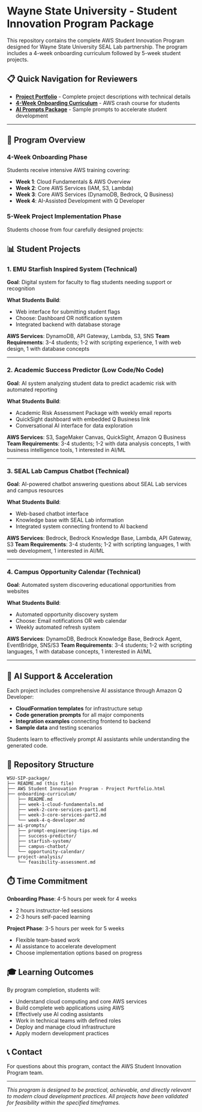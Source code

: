 # Wayne State University - Student Innovation Program Package

This repository contains the complete AWS Student Innovation Program designed for Wayne State University SEAL Lab partnership. The program includes a 4-week onboarding curriculum followed by 5-week student projects.

## 📋 Quick Navigation for Reviewers

- **[Project Portfolio](./AWS-Student-Innovation-Program-Project-Portfolio.md)** - Complete project descriptions with technical details
- **[4-Week Onboarding Curriculum](./onboarding-curriculum/)** - AWS crash course for students
- **[AI Prompts Package](./ai-prompts/)** - Sample prompts to accelerate student development

---

## 🎯 Program Overview

### 4-Week Onboarding Phase
Students receive intensive AWS training covering:
- **Week 1**: Cloud Fundamentals & AWS Overview
- **Week 2**: Core AWS Services (IAM, S3, Lambda)
- **Week 3**: Core AWS Services (DynamoDB, Bedrock, Q Business)
- **Week 4**: AI-Assisted Development with Q Developer

### 5-Week Project Implementation Phase
Students choose from four carefully designed projects:

## 📊 Student Projects

### 1. EMU Starfish Inspired System (Technical)
**Goal**: Digital system for faculty to flag students needing support or recognition

**What Students Build**:
- Web interface for submitting student flags
- Choose: Dashboard OR notification system
- Integrated backend with database storage

**AWS Services**: DynamoDB, API Gateway, Lambda, S3, SNS
**Team Requirements**: 3-4 students; 1-2 with scripting experience, 1 with web design, 1 with database concepts

---

### 2. Academic Success Predictor (Low Code/No Code)
**Goal**: AI system analyzing student data to predict academic risk with automated reporting

**What Students Build**:
- Academic Risk Assessment Package with weekly email reports
- QuickSight dashboard with embedded Q Business link
- Conversational AI interface for data exploration

**AWS Services**: S3, SageMaker Canvas, QuickSight, Amazon Q Business
**Team Requirements**: 3-4 students; 1-2 with data analysis concepts, 1 with business intelligence tools, 1 interested in AI/ML

---

### 3. SEAL Lab Campus Chatbot (Technical)
**Goal**: AI-powered chatbot answering questions about SEAL Lab services and campus resources

**What Students Build**:
- Web-based chatbot interface
- Knowledge base with SEAL Lab information
- Integrated system connecting frontend to AI backend

**AWS Services**: Bedrock, Bedrock Knowledge Base, Lambda, API Gateway, S3
**Team Requirements**: 3-4 students; 1-2 with scripting languages, 1 with web development, 1 interested in AI/ML

---

### 4. Campus Opportunity Calendar (Technical)
**Goal**: Automated system discovering educational opportunities from websites

**What Students Build**:
- Automated opportunity discovery system
- Choose: Email notifications OR web calendar
- Weekly automated refresh system

**AWS Services**: DynamoDB, Bedrock Knowledge Base, Bedrock Agent, EventBridge, SNS/S3
**Team Requirements**: 3-4 students; 1-2 with scripting languages, 1 with database concepts, 1 interested in AI/ML

---

## 🚀 AI Support & Acceleration

Each project includes comprehensive AI assistance through Amazon Q Developer:
- **CloudFormation templates** for infrastructure setup
- **Code generation prompts** for all major components
- **Integration examples** connecting frontend to backend
- **Sample data** and testing scenarios

Students learn to effectively prompt AI assistants while understanding the generated code.

## 📁 Repository Structure

```
WSU-SIP-package/
├── README.md (this file)
├── AWS Student Innovation Program - Project Portfolio.html
├── onboarding-curriculum/
│   ├── README.md
│   ├── week-1-cloud-fundamentals.md
│   ├── week-2-core-services-part1.md
│   ├── week-3-core-services-part2.md
│   └── week-4-q-developer.md
├── ai-prompts/
│   ├── prompt-engineering-tips.md
│   ├── success-predictor/
│   ├── starfish-system/
│   ├── campus-chatbot/
│   └── opportunity-calendar/
└── project-analysis/
    └── feasibility-assessment.md
```

## ⏱️ Time Commitment

**Onboarding Phase**: 4-5 hours per week for 4 weeks
- 2 hours instructor-led sessions
- 2-3 hours self-paced learning

**Project Phase**: 3-5 hours per week for 5 weeks
- Flexible team-based work
- AI assistance to accelerate development
- Choose implementation options based on progress

## 🎓 Learning Outcomes

By program completion, students will:
- Understand cloud computing and core AWS services
- Build complete web applications using AWS
- Effectively use AI coding assistants
- Work in technical teams with defined roles
- Deploy and manage cloud infrastructure
- Apply modern development practices

## 📞 Contact

For questions about this program, contact the AWS Student Innovation Program team.

---

*This program is designed to be practical, achievable, and directly relevant to modern cloud development practices. All projects have been validated for feasibility within the specified timeframes.*
